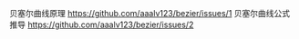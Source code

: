 贝塞尔曲线原理 https://github.com/aaalv123/bezier/issues/1
贝塞尔曲线公式推导 https://github.com/aaalv123/bezier/issues/2
